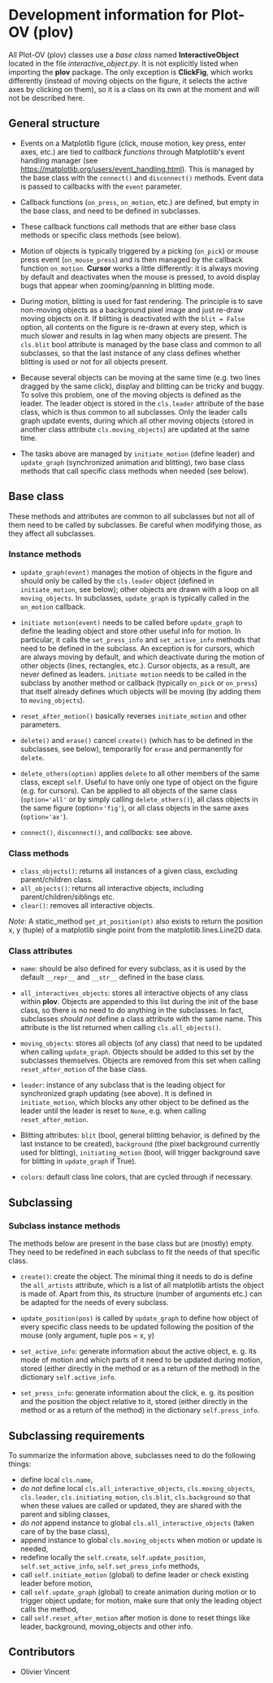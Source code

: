 # Development information for Plot-OV (plov)All Plot-OV (plov) classes use a *base class* named **InteractiveObject** located in the file *interactive_object.py*. It is not explicitly listed when importing the **plov** package. The only exception is **ClickFig**, which works differently (instead of moving objects on the figure, it selects the active axes by clicking on them), so it is a class on its own at the moment and will not be described here.## General structure- Events on a Matplotlib figure (click, mouse motion, key press, enter axes, etc.) are tied to *callback functions* through Matplotlib's event handling manager (see https://matplotlib.org/users/event_handling.html). This is managed by the base class with the `connect()` and `disconnect()` methods. Event data is passed to callbacks with the `event` parameter.- Callback functions (`on_press`, `on_motion`, etc.) are defined, but empty in the base class, and need to be defined in subclasses.- These callback functions call methods that are either base class methods or specific class methods (see below).- Motion of objects is typically triggered by a picking (`on_pick`) or mouse press event (`on_mouse_press`) and is then managed by the callback function `on_motion`. **Cursor** works a little differently: it is always moving by default and deactivates when the mouse is pressed, to avoid display bugs that appear when zooming/panning in blitting mode.- During motion, blitting is used for fast rendering. The principle is to save non-moving objects as a background pixel image and just re-draw moving objects on it. If blitting is deactivated with the `blit = False` option, all contents on the figure is re-drawn at every step, which is much slower and results in lag when many objects are present. The `cls.blit` bool attribute is managed by the base class and common to all subclasses, so that the last instance of any class defines whether blitting is used or not for all objects present.- Because several objects can be moving at the same time (e.g. two lines dragged by the same click), display and blitting can be tricky and buggy. To solve this problem, one of the moving objects is defined as the leader. The leader object is stored in the `cls.leader` attribute of the base class, which is thus common to all subclasses. Only the leader calls graph update events, during which all other moving objects (stored in another class attribute `cls.moving_objects`) are updated at the same time.- The tasks above are managed by `initiate_motion` (define leader) and `update_graph` (synchronized animation and blitting), two base class methods that call specific class methods when needed (see below).## Base classThese methods and attributes are common to all subclasses but not all of them need to be called by subclasses. Be careful when modifying those, as they affect all subclasses.### Instance methods    - `update_graph(event)` manages the motion of objects in the figure and should only be called by the `cls.leader` object (defined in `initiate_motion`, see below); other objects are drawn with a loop on all `moving_objects`. In subclasses, `update_graph` is typically called in the `on_motion` callback. - `initiate motion(event)` needs to be called before `update_graph` to define the leading object and store other useful info for motion. In particular, it calls the `set_press_info` and `set_active_info` methods that need to be defined in the subclass. An exception is for cursors, which are always moving by default, and which deactivate during the motion of other objects (lines, rectangles, etc.). Cursor objects, as a result, are never defined as leaders. `initiate motion` needs to be called in the subclass by another method or callback (typically `on_pick` or `on_press`) that itself already defines which objects will be moving (by adding them to `moving_objects`).- `reset_after_motion()` basically reverses `initiate_motion` and other parameters.- `delete()` and `erase()` cancel `create()` (which has to be defined in the subclasses, see below), temporarily for `erase` and permanently for `delete`.- `delete_others(option)` applies `delete` to all other members of the same class, except `self`. Useful to have only one type of object on the figure (e.g. for cursors). Can be applied to all objects of the same class (`option='all'` or by simply calling `delete_others()`), all class objects in the same figure (option=`'fig'`), or all class objects in the same axes (`option='ax'`).- `connect()`, `disconnect()`, and *callbacks*: see above.### Class methods- `class_objects()`: returns all instances of a given class, excluding parent/children class.- `all_objects()`: returns all interactive objects, including parent/children/siblings etc.- `clear()`: removes all interactive objects.*Note*: A static_method `get_pt_position(pt)` also exists to return the position x, y (tuple) of a matplotlib single point from the matplotlib.lines.Line2D data.### Class attributes- `name`: should be also defined for every subclass, as it is used by the default `__repr__` and `__str__` defined in the base class.- `all_interactives_objects`: stores all interactive objects of any class within **plov**. Objects are appended to this list during the init of the base class, so there is no need to do anything in the subclasses. In fact, subclasses *should not* define a class attribute with the same name. This attribute is the list returned when calling `cls.all_objects()`.  - `moving_objects`: stores all objects (of any class) that need to be updated when calling `update_graph`. Objects should be added to this set by the subclasses themselves. Objects are removed from this set when calling `reset_after_motion` of the base class.- `leader`: instance of any subclass that is the leading object for synchronized graph updating (see above). It is defined in `initiate_motion`, which blocks any other object to be defined as the leader until the leader is reset to `None`, e.g. when calling `reset_after_motion`.- Blitting attributes: `blit` (bool, general blitting behavior, is defined by the last instance to be created), `background` (the pixel background currently used for blitting), `initiating_motion` (bool, will trigger background save for blitting in `update_graph` if True).- `colors`: default class line colors, that are cycled through if necessary.## Subclassing### Subclass instance methodsThe methods below are present in the base class but are (mostly) empty. They need to be redefined in each subclass to fit the needs of that specific class.- `create()`: create the object. The minimal thing it needs to do is define the `all_artists` attribute, which is a list of all matplotlib artists the object is made of. Apart from this, its structure (number of arguments etc.) can be adapted for the needs of every subclass.- `update_position(pos)` is called by `update_graph` to define how object of every specific class needs to be updated following the position of the mouse (only argument, tuple pos = x, y)- `set_active_info`: generate information about the active object, e. g. its mode of motion and which parts of it need to be updated during motion, stored (either directly in the method or as a return of the method) in the dictionary `self.active_info`.- `set_press_info`: generate information about the click, e. g. its position and the position the object relative to it, stored (either directly in the method or as a return of the method) in the dictionary `self.press_info`.## Subclassing requirementsTo summarize the information above, subclasses need to do the following things:- define local `cls.name`,- *do not* define local `cls.all_interactive_objects`, `cls.moving_objects`, `cls.leader`, `cls.initiating_motion`, `cls.blit`, `cls.background` so that when these values are called or updated, they are shared with the parent and sibling classes,- *do not* append instance to global `cls.all_interactive_objects` (taken care of by the base class),- append instance to global `cls.moving_objects` when motion or update is needed,- redefine locally the `self.create`, `self.update_position`, `self.set_active_info`, `self.set_press_info` methods,- call `self.initiate_motion` (global) to define leader or check existing leader before motion,- call `self.update_graph` (global) to create animation during motion or to trigger object update; for motion, make sure that only the leading object calls the method,- call `self.reset_after_motion` after motion is done to reset things like leader, background, moving_objects and other info.## Contributors- Olivier Vincent